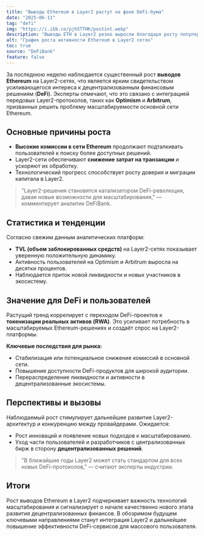 ```yaml
---
title: "Выводы Ethereum в Layer2 растут на фоне DeFi-бума"
date: "2025-06-11"
tag: "defi"
img: "https://i.ibb.co/pjh5TTHK/postint.webp"
description: "Выводы ETH в Layer2 резко выросли благодаря росту популярности DeFi"
alt: "График роста активности Ethereum в Layer2 сетях"
toc: true
source: "DeFiBank"
feature: false
---
```


За последнюю неделю наблюдается существенный рост **выводов Ethereum** на Layer2-сетях, что является ярким свидетельством усиливающегося интереса к децентрализованным финансовым решениям (**DeFi**). Эксперты отмечают, что это связано с интеграцией передовых Layer2-протоколов, таких как **Optimism** и **Arbitrum**, призванных решить проблему масштабируемости основной сети Ethereum.

## Основные причины роста

- **Высокие комиссии в сети Ethereum** продолжают подталкивать пользователей к поиску более доступных решений.
- Layer2-сети обеспечивают **снижение затрат на транзакции** и ускоряют их обработку.
- Технологический прогресс способствует росту доверия и миграции капитала в Layer2.

> "Layer2-решения становятся катализатором DeFi-революции, давая новые возможности для масштабирования," — комментирует аналитик DeFiBank.

## Статистика и тенденции

Согласно свежим данным аналитических платформ:

- **TVL (объем заблокированных средств)** на Layer2-сетях показывает уверенную положительную динамику.
- Активность пользователей на Optimism и Arbitrum выросла на десятки процентов.
- Наблюдается приток новой ликвидности и новых участников в экосистему.

## Значение для DeFi и пользователей

Растущий тренд коррелирует с переходом DeFi-проектов к **токенизации реальных активов (RWA)**. Это усиливает потребность в масштабируемых Ethereum-решениях и создаёт спрос на Layer2-платформы.

**Ключевые последствия для рынка:**

- Стабилизация или потенциальное снижение комиссий в основной сети.
- Повышение доступности DeFi-продуктов для широкой аудитории.
- Перераспределение ликвидности и активности в децентрализованные экосистемы.

## Перспективы и вызовы

Наблюдаемый рост стимулирует дальнейшее развитие Layer2-архитектур и конкуренцию между провайдерами. Ожидается:

- Рост инноваций и появление новых подходов к масштабированию.
- Уход части пользователей и разработчиков с централизованных бирж в сторону **децентрализованных решений**.

> "В ближайшие годы Layer2 может стать стандартом для всех новых DeFi-протоколов," — считают эксперты индустрии.

## Итоги

Рост выводов Ethereum в Layer2 подчеркивает важность технологий масштабирования и сигнализирует о начале качественно нового этапа развития децентрализованных финансов. В обозримом будущем ключевыми направлениями станут интеграция Layer2 и дальнейшее повышение эффективности DeFi-сервисов для массового пользователя.
